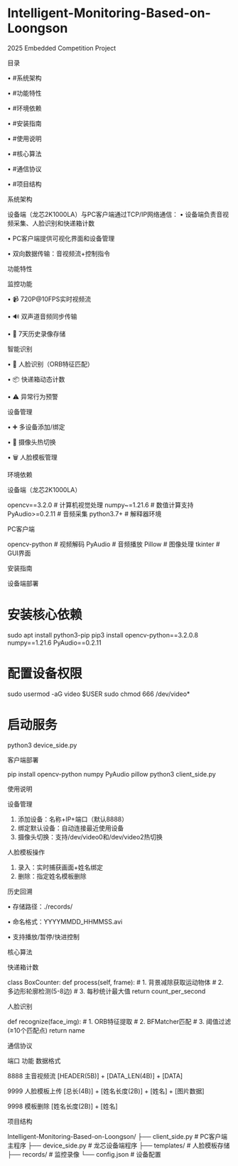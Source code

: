 # Intelligent-Monitoring-Based-on-Loongson
2025 Embedded Competition Project


目录

• #系统架构

• #功能特性

• #环境依赖

• #安装指南

• #使用说明

• #核心算法

• #通信协议

• #项目结构

<a id="系统架构"></a>系统架构

设备端（龙芯2K1000LA）与PC客户端通过TCP/IP网络通信：
• 设备端负责音视频采集、人脸识别和快递箱计数

• PC客户端提供可视化界面和设备管理

• 双向数据传输：音视频流+控制指令

<a id="功能特性"></a>功能特性

监控功能

• 📹 720P@10FPS实时视频流

• 🔊 双声道音频同步传输

• 📅 7天历史录像存储

智能识别

• 👤 人脸识别（ORB特征匹配）

• 📦 快递箱动态计数

• ⚠️ 异常行为预警

设备管理

• ➕ 多设备添加/绑定

• 🔄 摄像头热切换

• 🗑️ 人脸模板管理

<a id="环境依赖"></a>环境依赖

设备端（龙芯2K1000LA）

opencv==3.2.0        # 计算机视觉处理
numpy~=1.21.6         # 数值计算支持
PyAudio>=0.2.11       # 音频采集
python3.7+           # 解释器环境


PC客户端

opencv-python        # 视频解码
PyAudio              # 音频播放
Pillow               # 图像处理
tkinter              # GUI界面


<a id="安装指南"></a>安装指南

设备端部署

# 安装核心依赖
sudo apt install python3-pip
pip3 install opencv-python==3.2.0.8 numpy==1.21.6 PyAudio==0.2.11

# 配置设备权限
sudo usermod -aG video $USER
sudo chmod 666 /dev/video*

# 启动服务
python3 device_side.py


客户端部署

pip install opencv-python numpy PyAudio pillow
python3 client_side.py


<a id="使用说明"></a>使用说明

设备管理

1. 添加设备：名称+IP+端口（默认8888）
2. 绑定默认设备：自动连接最近使用设备
3. 摄像头切换：支持/dev/video0和/dev/video2热切换

人脸模板操作

1. 录入：实时捕获画面+姓名绑定
2. 删除：指定姓名模板删除

历史回溯

• 存储路径：./records/

• 命名格式：YYYYMMDD_HHMMSS.avi

• 支持播放/暂停/快进控制

<a id="核心算法"></a>核心算法

快递箱计数

class BoxCounter:
    def process(self, frame):
        # 1. 背景减除获取运动物体
        # 2. 多边形轮廓检测(5-8边)
        # 3. 每秒统计最大值
        return count_per_second


人脸识别

def recognize(face_img):
    # 1. ORB特征提取
    # 2. BFMatcher匹配
    # 3. 阈值过滤(≥10个匹配点)
    return name


<a id="通信协议"></a>通信协议

端口 功能 数据格式

8888 主音视频流 [HEADER(5B)] + [DATA_LEN(4B)] + [DATA]

9999 人脸模板上传 [总长(4B)] + [姓名长度(2B)] + [姓名] + [图片数据]

9998 模板删除 [姓名长度(2B)] + [姓名]

<a id="项目结构"></a>项目结构


Intelligent-Monitoring-Based-on-Loongson/
├── client_side.py        # PC客户端主程序
├── device_side.py        # 龙芯设备端程序
├── templates/            # 人脸模板存储
├── records/              # 监控录像
└── config.json           # 设备配置
